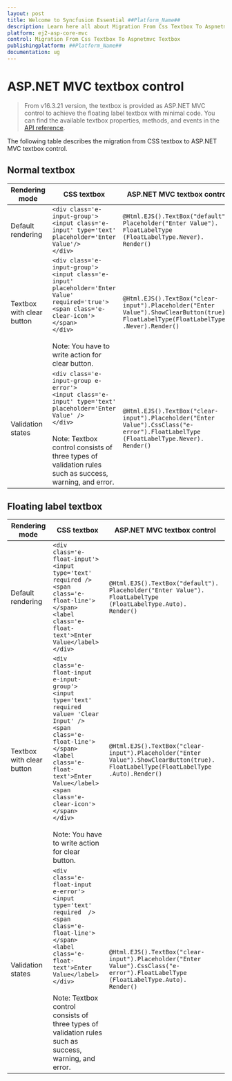 ```yaml
---
layout: post
title: Welcome to Syncfusion Essential ##Platform_Name##
description: Learn here all about Migration From Css Textbox To Aspnetmvc Textbox of Syncfusion Essential ##Platform_Name## widgets based on HTML5 and jQuery.
platform: ej2-asp-core-mvc
control: Migration From Css Textbox To Aspnetmvc Textbox
publishingplatform: ##Platform_Name##
documentation: ug
---
```



# ASP.NET MVC textbox control

> From v16.3.21 version, the textbox is provided as ASP.NET MVC control to achieve the floating label textbox with minimal code. You can find the available textbox properties, methods, and events in the [API reference](https://help.syncfusion.com/cr/aspnetmvc-js2/Syncfusion.EJ2.Inputs.TextBox.html).

The following table describes the migration from CSS textbox to ASP.NET MVC textbox control.

## Normal textbox

<!-- markdownlint-disable MD038 -->
| **Rendering mode** | **CSS textbox** | **ASP.NET MVC textbox control** |
| -----------------------| -----------------------------------| ------------------------------------------- |
| Default rendering |  `<div class='e-input-group'>`<br/>`<input class='e-input' type='text' placeholder='Enter Value'/>`<br/>`</div>` |  `@Html.EJS().TextBox("default").`<br/>`Placeholder("Enter Value").`<br/>`FloatLabelType`<br/>`(FloatLabelType.Never).`<br/>`Render()` |
| Textbox with clear button |  `<div class='e-input-group'>`<br/>`<input class='e-input' placeholder='Enter Value' required='true'>`<br/>`<span class='e-clear-icon'></span>`<br/>`</div>`<br/><br/>Note: You have to write action for clear button. |  `@Html.EJS().TextBox("clear-input").Placeholder("Enter Value").ShowClearButton(true).`<br/>`FloatLabelType(FloatLabelType`<br/>`.Never).Render()` |
| Validation states |  `<div class='e-input-group e-error'>`<br/>`<input class='e-input' type='text' placeholder='Enter Value' />`<br/>`</div>`<br/><br/> Note: Textbox control consists of three types of validation rules such as success, warning, and error. |  `@Html.EJS().TextBox("clear-input").Placeholder("Enter Value").CssClass("e-error").FloatLabelType`<br/>`(FloatLabelType.Never).`<br/>`Render()` |

## Floating label textbox

<!-- markdownlint-disable MD038 -->
| **Rendering mode** | **CSS textbox** | **ASP.NET MVC textbox control** |
| -----------------------| -----------------------------------| ------------------------------------------- |
| Default rendering |  `<div class='e-float-input'>`<br/>`<input type='text' required />`<br/>`<span class='e-float-line'></span>`<br/>`<label class='e-float-text'>Enter Value</label>`<br/>`</div>` |  `@Html.EJS().TextBox("default").`<br/>`Placeholder("Enter Value").`<br/>`FloatLabelType`<br/>`(FloatLabelType.Auto).`<br/>`Render()` |
| Textbox with clear button |  `<div class='e-float-input e-input-group'>`<br/>`<input type='text' required  value= 'Clear Input' />`<br/>`<span class='e-float-line'></span>`<br/>`<label class='e-float-text'>Enter Value</label>`<br/>`<span class='e-clear-icon'></span>`<br/>`</div>`<br/><br/>Note: You have to write action for clear button. |  `@Html.EJS().TextBox("clear-input").Placeholder("Enter Value").ShowClearButton(true).`<br/>`FloatLabelType(FloatLabelType`<br/>`.Auto).Render()` |
| Validation states |  `<div class='e-float-input e-error'>`<br/>`<input type='text' required  />`<br/>`<span class='e-float-line'></span>`<br/>`<label class='e-float-text'>Enter Value</label>`<br/>`</div>`<br/><br/> Note: Textbox control consists of three types of validation rules such as success, warning, and error. |  `@Html.EJS().TextBox("clear-input").Placeholder("Enter Value").CssClass("e-error").FloatLabelType`<br/>`(FloatLabelType.Auto).`<br/>`Render()` |